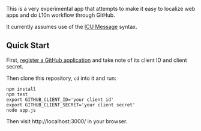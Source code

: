 This is a very experimental app that attempts to make
it easy to localize web apps and do L10n workflow through GitHub.

It currently assumes use of the [ICU Message][] syntax.

## Quick Start

First, [register a GitHub application][github_register] and take
note of its client ID and client secret.

Then clone this repository, `cd` into it and run:

```
npm install
npm test
export GITHUB_CLIENT_ID='your client id'
export GITHUB_CLIENT_SECRET='your client secret'
node app.js
```

Then visit http://localhost:3000/ in your browser.

[ICU Message]: http://formatjs.io/guides/message-syntax/
[github_register]: https://github.com/settings/applications/new
